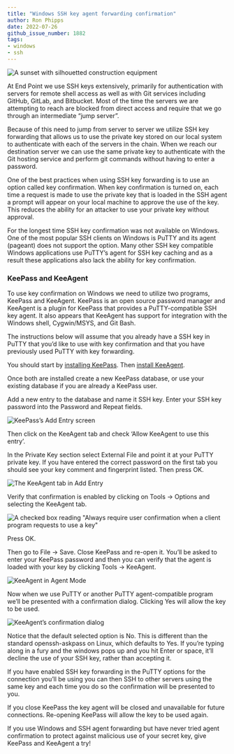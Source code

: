 ```yaml
---
title: "Windows SSH key agent forwarding confirmation"
author: Ron Phipps
date: 2022-07-26
github_issue_number: 1882
tags:
- windows
- ssh
---
```


![A sunset with silhouetted construction equipment](/blog/2022/07/windows-ssh-key-agent-forwarding-confirmation/sunset.webp)

<!-- Photo by Seth Jensen -->

At End Point we use SSH keys extensively, primarily for authentication with servers for remote shell access as well as with Git services including GitHub, GitLab, and Bitbucket. Most of the time the servers we are attempting to reach are blocked from direct access and require that we go through an intermediate “jump server”.

Because of this need to jump from server to server we utilize SSH key forwarding that allows us to use the private key stored on our local system to authenticate with each of the servers in the chain. When we reach our destination server we can use the same private key to authenticate with the Git hosting service and perform git commands without having to enter a password.

One of the best practices when using SSH key forwarding is to use an option called key confirmation. When key confirmation is turned on, each time a request is made to use the private key that is loaded in the SSH agent a prompt will appear on your local machine to approve the use of the key. This reduces the ability for an attacker to use your private key without approval.

For the longest time SSH key confirmation was not available on Windows. One of the most popular SSH clients on Windows is PuTTY and its agent (pageant) does not support the option. Many other SSH key compatible Windows applications use PuTTY’s agent for SSH key caching and as a result these applications also lack the ability for key confirmation.

### KeePass and KeeAgent

To use key confirmation on Windows we need to utilize two programs, KeePass and KeeAgent. KeePass is an open source password manager and KeeAgent is a plugin for KeePass that provides a PuTTY-compatible SSH key agent. It also appears that KeeAgent has support for integration with the Windows shell, Cygwin/MSYS, and Git Bash.

The instructions below will assume that you already have a SSH key in PuTTY that you’d like to use with key confirmation and that you have previously used PuTTY with key forwarding.

You should start by [installing KeePass](https://keepass.info/). Then [install KeeAgent](https://lechnology.com/software/keeagent/).

Once both are installed create a new KeePass database, or use your existing database if you are already a KeePass user.

Add a new entry to the database and name it SSH key. Enter your SSH key password into the Password and Repeat fields.

![KeePass’s Add Entry screen](/blog/2022/07/windows-ssh-key-agent-forwarding-confirmation/1-add-entry.webp)

Then click on the KeeAgent tab and check ‘Allow KeeAgent to use this entry’.

In the Private Key section select External File and point it at your PuTTY private key. If you have entered the correct password on the first tab you should see your key comment and fingerprint listed. Then press OK.

![The KeeAgent tab in Add Entry](/blog/2022/07/windows-ssh-key-agent-forwarding-confirmation/2-add-entry.webp)

Verify that confirmation is enabled by clicking on Tools -> Options and selecting the KeeAgent tab.

![A checked box reading "Always require user confirmation when a client program requests to use a key"](/blog/2022/07/windows-ssh-key-agent-forwarding-confirmation/3-options.webp)

Press OK.

Then go to File -> Save. Close KeePass and re-open it. You’ll be asked to enter your KeePass password and then you can verify that the agent is loaded with your key by clicking Tools -> KeeAgent.

![KeeAgent in Agent Mode](/blog/2022/07/windows-ssh-key-agent-forwarding-confirmation/4-agent.webp)

Now when we use PuTTY or another PuTTY agent-compatible program we’ll be presented with a confirmation dialog. Clicking Yes will allow the key to be used.

![KeeAgent’s confirmation dialog](/blog/2022/07/windows-ssh-key-agent-forwarding-confirmation/5-confirmation.webp)

Notice that the default selected option is No. This is different than the standard openssh-askpass on Linux, which defaults to Yes. If you’re typing along in a fury and the windows pops up and you hit Enter or space, it’ll decline the use of your SSH key, rather than accepting it.

If you have enabled SSH key forwarding in the PuTTY options for the connection you’ll be using you can then SSH to other servers using the same key and each time you do so the confirmation will be presented to you.

If you close KeePass the key agent will be closed and unavailable for future connections. Re-opening KeePass will allow the key to be used again.

If you use Windows and SSH agent forwarding but have never tried agent confirmation to protect against malicious use of your secret key, give KeePass and KeeAgent a try!
